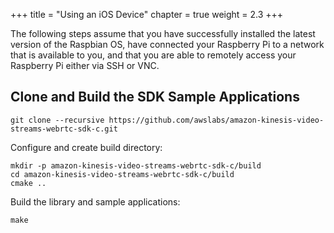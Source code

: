 +++
title = "Using an iOS Device"
chapter = true
weight = 2.3
+++

The following steps assume that you have successfully installed the latest version of the Raspbian OS, have connected your Raspberry Pi to a network that is available to you, and that you are able to remotely access your Raspberry Pi either via SSH or VNC.


## Clone and Build the SDK Sample Applications

```git
git clone --recursive https://github.com/awslabs/amazon-kinesis-video-streams-webrtc-sdk-c.git
```

Configure and create build directory:
```
mkdir -p amazon-kinesis-video-streams-webrtc-sdk-c/build
cd amazon-kinesis-video-streams-webrtc-sdk-c/build
cmake ..
```

Build the library and sample applications:
```
make
```
